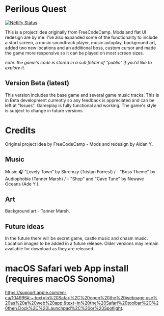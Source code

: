 # Perilous Quest

[![Netlify Status](https://api.netlify.com/api/v1/badges/f312c3e8-98b6-4e22-ac50-3296bf34db80/deploy-status)](https://app.netlify.com/sites/perilous-quest/deploys)

This is a project idea originally from FreeCodeCamp. Mods and flat UI redesign are by me. I've also expanded some of the functionality to include a start screen, a music soundtrack  player, music autoplay, background art, added two new locations and an additional boss, custom cursor and made the game more responsive so it can be played on most screen sizes.

<i>note: the game's code is stored in a sub folder of "public" if you'd like to explore it.</i>

## Version Beta (latest)

This version includes the base game and several game music tracks. This is in Beta development currently so any feedback is appreciated and can be left at "Issues". Gameplay is fully functional and working. The game's style is subject to change in future versions.

# Credits

Original project idea by FreeCodeCamp - Mods and redesign by Aidan Y.

## Music
Music 🎧 "Lovely Town" by  Skremzy (Tristan Forrest) / - "Boss Theme" by Audiophobia (Tanner Marsh) / - "Shop" and "Cave Tune" by Newave Oceans (Ade Y.).

## Art
Background art - Tanner Marsh.

## Future ideas

In the future there will be secret game, castle music and chasm music. Location images to be added in a future release. Older versions may remain available for download as they are released.

# macOS Safari web App install (requires macOS Sonoma)

https://support.apple.com/en-ca/104996#:~:text=In%20Safari%2C%20open%20the%20webpage,use%20as%20a%20web%20app.&text=in%20the%20Safari%20toolbar%2C%20then,Dock%2C%20Launchpad%2C%20or%20Spotlight.

